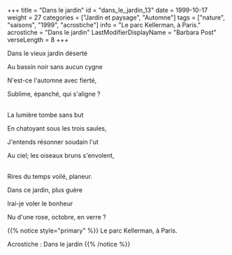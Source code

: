 +++
title = "Dans le jardin"
id = "dans_le_jardin_13"
date = 1999-10-17
weight = 27
categories = ["Jardin et paysage", "Automne"]
tags = ["nature", "saisons", "1999", "acrostiche"]
info = "Le parc Kellerman, à Paris."
acrostiche = "Dans le jardin"
LastModifierDisplayName = "Barbara Post"
verseLength = 8
+++

Dans le vieux jardin déserté

Au bassin noir sans aucun cygne

N'est-ce l'automne avec fierté,

Sublime, épanché, qui s'aligne ?

 \
La lumière tombe sans but

En chatoyant sous les trois saules,

J'entends résonner soudain l'ut

Au ciel; les oiseaux bruns s'envolent,

 \
Rires du temps voilé, planeur.

Dans ce jardin, plus guère

Irai-je voler le bonheur

Nu d'une rose, octobre, en verre ?

{{% notice style="primary" %}}
Le parc Kellerman, à Paris.

Acrostiche : Dans le jardin
{{% /notice %}}
